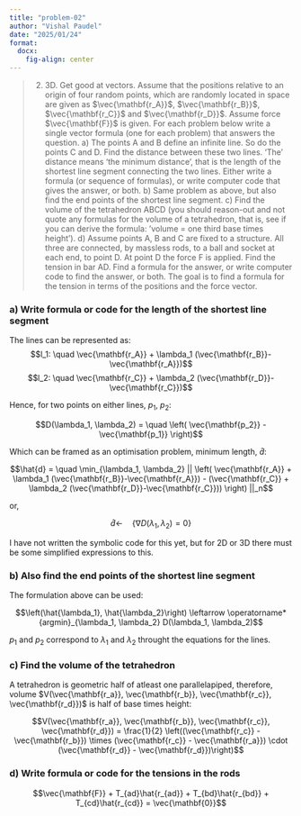 ```yaml
---
title: "problem-02"
author: "Vishal Paudel"
date: "2025/01/24"
format:
  docx:
    fig-align: center
---
```


> 2. 3D. Get good at vectors. Assume that the positions relative to an origin of four random points, which are randomly located in space are given as $\vec{\mathbf{r_A}}$, $\vec{\mathbf{r_B}}$, $\vec{\mathbf{r_C}}$ and $\vec{\mathbf{r_D}}$. Assume force $\vec{\mathbf{F}}$ is given. For each problem below write a single vector formula (one for each problem) that answers the question.
>     a) The points A and B define an infinite line. So do the points C and D. Find the distance between these two lines. ‘The’ distance means ‘the minimum distance’, that is the length of the shortest line segment connecting the two lines. Either write a formula (or sequence of formulas), or write computer code that gives the answer, or both.
>     b) Same problem as above, but also find the end points of the shortest line segment.
>     c) Find the volume of the tetrahedron ABCD (you should reason-out and not quote any formulas for the volume of a tetrahedron, that is, see if you can derive the formula: ’volume = one third base times height’).
>     d) Assume points A, B and C are fixed to a structure. All three are connected, by massless rods, to a ball and socket at each end, to point D. At point D the force  F is applied. Find the tension in bar AD. Find a formula for the answer, or write computer code to find the answer, or both. The goal is to find a formula for the tension in terms of the positions and the force vector.

### a) Write formula or code for the length of the shortest line segment

The lines can be represented as:
$$l_1: \quad \vec{\mathbf{r_A}} + \lambda_1 (\vec{\mathbf{r_B}}-\vec{\mathbf{r_A}})$$
$$l_2: \quad \vec{\mathbf{r_C}} + \lambda_2 (\vec{\mathbf{r_D}}-\vec{\mathbf{r_C}})$$

Hence, for two points on either lines, $p_1$, $p_2$:

$$D(\lambda_1, \lambda_2) = \quad \left( \vec{\mathbf{p_2}} - \vec{\mathbf{p_1}} \right)$$

Which can be framed as an optimisation problem, minimum length, $\hat{d}$:

$$\hat{d} = \quad \min_{\lambda_1, \lambda_2} || \left( \vec{\mathbf{r_A}} + \lambda_1 (\vec{\mathbf{r_B}}-\vec{\mathbf{r_A}}) - (\vec{\mathbf{r_C}} + \lambda_2 (\vec{\mathbf{r_D}}-\vec{\mathbf{r_C}})) \right) ||_n$$

or,

$$\hat{d} \leftarrow \quad \left\{ \nabla D(\lambda_1, \lambda_2) = 0 \right\}$$

I have not written the symbolic code for this yet, but for 2D or 3D there must be some simplified expressions to this.

### b) Also find the end points of the shortest line segment

The formulation above can be used:

$$\left(\hat{\lambda_1}, \hat{\lambda_2}\right) \leftarrow \operatorname*{argmin}_{\lambda_1, \lambda_2} D(\lambda_1, \lambda_2)$$

$p_1$ and $p_2$ correspond to $\lambda_1$ and $\lambda_2$ throught the equations for the lines.

### c) Find the volume of the tetrahedron

A tetrahedron is geometric half of atleast one parallelapiped, therefore, volume $V(\vec{\mathbf{r_a}}, \vec{\mathbf{r_b}}, \vec{\mathbf{r_c}}, \vec{\mathbf{r_d}})$ is half of base times height:


$$V(\vec{\mathbf{r_a}}, \vec{\mathbf{r_b}}, \vec{\mathbf{r_c}}, \vec{\mathbf{r_d}}) = \frac{1}{2} \left((\vec{\mathbf{r_c}} - \vec{\mathbf{r_b}}) \times (\vec{\mathbf{r_c}} - \vec{\mathbf{r_a}}) \cdot (\vec{\mathbf{r_d}} - \vec{\mathbf{r_d}})\right)$$

### d) Write formula or code for the tensions in the rods

$$\vec{\mathbf{F}} + T_{ad}\hat{r_{ad}} + T_{bd}\hat{r_{bd}} + T_{cd}\hat{r_{cd}} = \vec{\mathbf{0}}$$
